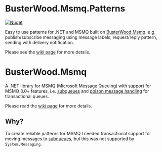 # BusterWood.Msmq.Patterns

[![Nuget](https://img.shields.io/nuget/v/BusterWood.Msmq.svg)](https://www.nuget.org/packages/BusterWood.Msmq)

Easy to use patterns for .NET and MSMQ built on [BusterWood.Msmq](https://github.com/busterwood/MsmqPatterns/wiki/BusterWood.Msmq). e.g. publish/subscribe messaging using message labels, request/reply pattern, sending with delivery notification.

Please see the [wiki page](https://github.com/busterwood/MsmqPatterns/wiki/BusterWood.Msmq.Patterns) for more details.

# BusterWood.Msmq

A .NET library for MSMQ (Microsoft Message Queuing) with support for MSMQ 3.0+ features, i.e. [subqueues](https://msdn.microsoft.com/en-us/library/ms711414(v=vs.85).aspx) and [poison message handling](https://msdn.microsoft.com/en-us/library/ms703179(v=vs.85).aspx) for transactional queues. 

Please read the [wiki page](https://github.com/busterwood/MsmqPatterns/wiki/BusterWood.Msmq) for more details.

## Why?

To create reliable patterns for MSMQ I needed transactional support for moving messages to [subqueues](https://msdn.microsoft.com/en-us/library/ms711414(v=vs.85).aspx), but this was not supported by `System.Messaging`.
